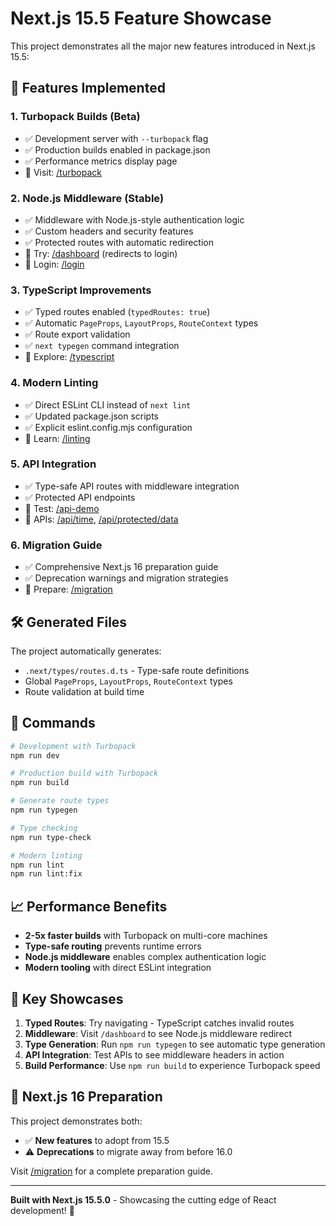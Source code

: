 # Next.js 15.5 Feature Showcase

This project demonstrates all the major new features introduced in Next.js 15.5:

## 🚀 Features Implemented

### 1. **Turbopack Builds (Beta)**

- ✅ Development server with `--turbopack` flag
- ✅ Production builds enabled in package.json
- ✅ Performance metrics display page
- 📍 Visit: [/turbopack](http://localhost:3001/turbopack)

### 2. **Node.js Middleware (Stable)**

- ✅ Middleware with Node.js-style authentication logic
- ✅ Custom headers and security features
- ✅ Protected routes with automatic redirection
- 📍 Try: [/dashboard](http://localhost:3001/dashboard) (redirects to login)
- 📍 Login: [/login](http://localhost:3001/login)

### 3. **TypeScript Improvements**

- ✅ Typed routes enabled (`typedRoutes: true`)
- ✅ Automatic `PageProps`, `LayoutProps`, `RouteContext` types
- ✅ Route export validation
- ✅ `next typegen` command integration
- 📍 Explore: [/typescript](http://localhost:3001/typescript)

### 4. **Modern Linting**

- ✅ Direct ESLint CLI instead of `next lint`
- ✅ Updated package.json scripts
- ✅ Explicit eslint.config.mjs configuration
- 📍 Learn: [/linting](http://localhost:3001/linting)

### 5. **API Integration**

- ✅ Type-safe API routes with middleware integration
- ✅ Protected API endpoints
- 📍 Test: [/api-demo](http://localhost:3001/api-demo)
- 📍 APIs: [/api/time](http://localhost:3001/api/time), [/api/protected/data](http://localhost:3001/api/protected/data)

### 6. **Migration Guide**

- ✅ Comprehensive Next.js 16 preparation guide
- ✅ Deprecation warnings and migration strategies
- 📍 Prepare: [/migration](http://localhost:3001/migration)

## 🛠 Generated Files

The project automatically generates:

- `.next/types/routes.d.ts` - Type-safe route definitions
- Global `PageProps`, `LayoutProps`, `RouteContext` types
- Route validation at build time

## 🚀 Commands

```bash
# Development with Turbopack
npm run dev

# Production build with Turbopack
npm run build

# Generate route types
npm run typegen

# Type checking
npm run type-check

# Modern linting
npm run lint
npm run lint:fix
```

## 📈 Performance Benefits

- **2-5x faster builds** with Turbopack on multi-core machines
- **Type-safe routing** prevents runtime errors
- **Node.js middleware** enables complex authentication logic
- **Modern tooling** with direct ESLint integration

## 🎯 Key Showcases

1. **Typed Routes**: Try navigating - TypeScript catches invalid routes
2. **Middleware**: Visit `/dashboard` to see Node.js middleware redirect
3. **Type Generation**: Run `npm run typegen` to see automatic type generation
4. **API Integration**: Test APIs to see middleware headers in action
5. **Build Performance**: Use `npm run build` to experience Turbopack speed

## 🔮 Next.js 16 Preparation

This project demonstrates both:

- ✅ **New features** to adopt from 15.5
- ⚠️ **Deprecations** to migrate away from before 16.0

Visit [/migration](http://localhost:3001/migration) for a complete preparation guide.

---

**Built with Next.js 15.5.0** - Showcasing the cutting edge of React development! 🚀
